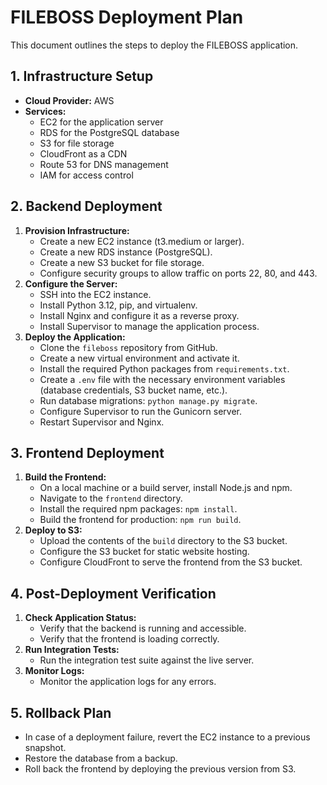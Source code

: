 # FILEBOSS Deployment Plan

This document outlines the steps to deploy the FILEBOSS application.

## 1. Infrastructure Setup

*   **Cloud Provider:** AWS
*   **Services:**
    *   EC2 for the application server
    *   RDS for the PostgreSQL database
    *   S3 for file storage
    *   CloudFront as a CDN
    *   Route 53 for DNS management
    *   IAM for access control

## 2. Backend Deployment

1.  **Provision Infrastructure:**
    *   Create a new EC2 instance (t3.medium or larger).
    *   Create a new RDS instance (PostgreSQL).
    *   Create a new S3 bucket for file storage.
    *   Configure security groups to allow traffic on ports 22, 80, and 443.
2.  **Configure the Server:**
    *   SSH into the EC2 instance.
    *   Install Python 3.12, pip, and virtualenv.
    *   Install Nginx and configure it as a reverse proxy.
    *   Install Supervisor to manage the application process.
3.  **Deploy the Application:**
    *   Clone the `fileboss` repository from GitHub.
    *   Create a new virtual environment and activate it.
    *   Install the required Python packages from `requirements.txt`.
    *   Create a `.env` file with the necessary environment variables (database credentials, S3 bucket name, etc.).
    *   Run database migrations: `python manage.py migrate`.
    *   Configure Supervisor to run the Gunicorn server.
    *   Restart Supervisor and Nginx.

## 3. Frontend Deployment

1.  **Build the Frontend:**
    *   On a local machine or a build server, install Node.js and npm.
    *   Navigate to the `frontend` directory.
    *   Install the required npm packages: `npm install`.
    *   Build the frontend for production: `npm run build`.
2.  **Deploy to S3:**
    *   Upload the contents of the `build` directory to the S3 bucket.
    *   Configure the S3 bucket for static website hosting.
    *   Configure CloudFront to serve the frontend from the S3 bucket.

## 4. Post-Deployment Verification

1.  **Check Application Status:**
    *   Verify that the backend is running and accessible.
    *   Verify that the frontend is loading correctly.
2.  **Run Integration Tests:**
    *   Run the integration test suite against the live server.
3.  **Monitor Logs:**
    *   Monitor the application logs for any errors.

## 5. Rollback Plan

*   In case of a deployment failure, revert the EC2 instance to a previous snapshot.
*   Restore the database from a backup.
*   Roll back the frontend by deploying the previous version from S3.
